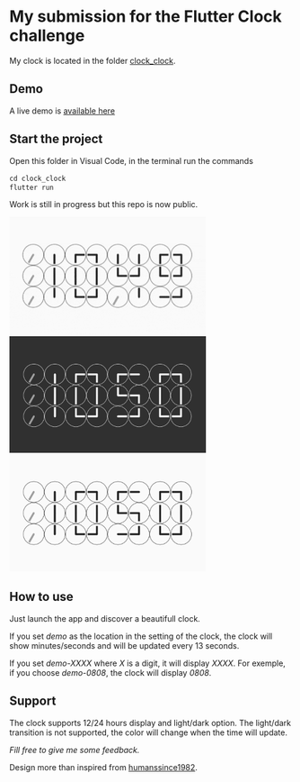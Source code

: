 # My submission for the Flutter Clock challenge

My clock is located in the folder [clock_clock](/clock_clock).

## Demo

A live demo is [available here]( https://clockclockwhite.firebaseapp.com)

## Start the project

Open this folder in Visual Code, in the terminal run the commands

    cd clock_clock
    flutter run

Work is still in progress but this repo is now public.

<img src='clock_clock/white_clock_clock.gif' width='350'>

<img src='clock_clock/white_clock_clock_dark.jpg' width='350'>

<img src='clock_clock/white_clock_clock_light.jpg' width='350'>

## How to use

Just launch the app and discover a beautifull clock.

If you set *demo* as the location in the setting of the clock, the clock will show minutes/seconds and will be updated every 13 seconds.

If you set *demo-XXXX* where *X* is a digit, it will display *XXXX*. For exemple, if you choose *demo-0808*, the clock will display *0808*.

## Support

The clock supports 12/24 hours display and light/dark option. The light/dark transition is not supported, the color will change when the time will update.

*Fill free to give me some feedback.*

Design more than inspired from [humanssince1982](https://www.humanssince1982.com/the-clock-clock-white).

